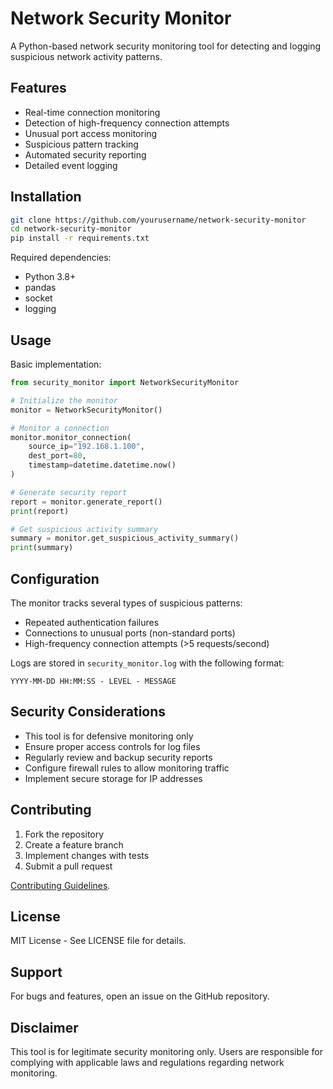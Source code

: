 # Network Security Monitor

A Python-based network security monitoring tool for detecting and logging suspicious network activity patterns.

## Features

- Real-time connection monitoring
- Detection of high-frequency connection attempts
- Unusual port access monitoring
- Suspicious pattern tracking
- Automated security reporting
- Detailed event logging

## Installation

```bash
git clone https://github.com/yourusername/network-security-monitor
cd network-security-monitor
pip install -r requirements.txt
```

Required dependencies:
- Python 3.8+
- pandas
- socket
- logging

## Usage

Basic implementation:

```python
from security_monitor import NetworkSecurityMonitor

# Initialize the monitor
monitor = NetworkSecurityMonitor()

# Monitor a connection
monitor.monitor_connection(
    source_ip="192.168.1.100",
    dest_port=80,
    timestamp=datetime.datetime.now()
)

# Generate security report
report = monitor.generate_report()
print(report)

# Get suspicious activity summary
summary = monitor.get_suspicious_activity_summary()
print(summary)
```

## Configuration

The monitor tracks several types of suspicious patterns:
- Repeated authentication failures
- Connections to unusual ports (non-standard ports)
- High-frequency connection attempts (>5 requests/second)

Logs are stored in `security_monitor.log` with the following format:
```
YYYY-MM-DD HH:MM:SS - LEVEL - MESSAGE
```

## Security Considerations

- This tool is for defensive monitoring only
- Ensure proper access controls for log files
- Regularly review and backup security reports
- Configure firewall rules to allow monitoring traffic
- Implement secure storage for IP addresses

## Contributing

1. Fork the repository
2. Create a feature branch
3. Implement changes with tests
4. Submit a pull request

[Contributing Guidelines](CONTRIBUTING.md).

## License

MIT License - See LICENSE file for details.

## Support

For bugs and features, open an issue on the GitHub repository.

## Disclaimer

This tool is for legitimate security monitoring only. Users are responsible for complying with applicable laws and regulations regarding network monitoring.
